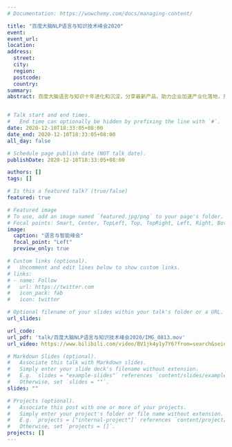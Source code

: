 ```yaml
---
# Documentation: https://wowchemy.com/docs/managing-content/

title: "百度大脑NLP语言与知识技术峰会2020"
event:
event_url:
location:
address:
  street:
  city:
  region:
  postcode:
  country:
summary:
abstract: 百度大脑语言与知识十年进化和沉淀，分享最新产品，助力企业加速产业化落地，共同推进技术进步、产业智能化发展


# Talk start and end times.
#   End time can optionally be hidden by prefixing the line with `#`.
date: 2020-12-10T18:33:05+08:00
date_end: 2020-12-10T18:33:05+08:00
all_day: false

# Schedule page publish date (NOT talk date).
publishDate: 2020-12-10T18:33:05+08:00

authors: []
tags: []

# Is this a featured talk? (true/false)
featured: true

# Featured image
# To use, add an image named `featured.jpg/png` to your page's folder.
# Focal points: Smart, Center, TopLeft, Top, TopRight, Left, Right, BottomLeft, Bottom, BottomRight.
image:
  caption: "语言与智能峰会"
  focal_point: "Left"
  preview_only: true

# Custom links (optional).
#   Uncomment and edit lines below to show custom links.
# links:
# - name: Follow
#   url: https://twitter.com
#   icon_pack: fab
#   icon: twitter

# Optional filename of your slides within your talk's folder or a URL.
url_slides:

url_code:
url_pdf: 'talk/百度大脑NLP语言与知识技术峰会2020/IMG_0813.mov'
url_video: https://www.bilibili.com/video/BV1jk4y1y7Y6?from=search&seid=17592121354154345012

# Markdown Slides (optional).
#   Associate this talk with Markdown slides.
#   Simply enter your slide deck's filename without extension.
#   E.g. `slides = "example-slides"` references `content/slides/example-slides.md`.
#   Otherwise, set `slides = ""`.
slides: ""

# Projects (optional).
#   Associate this post with one or more of your projects.
#   Simply enter your project's folder or file name without extension.
#   E.g. `projects = ["internal-project"]` references `content/project/deep-learning/index.md`.
#   Otherwise, set `projects = []`.
projects: []
---
```

